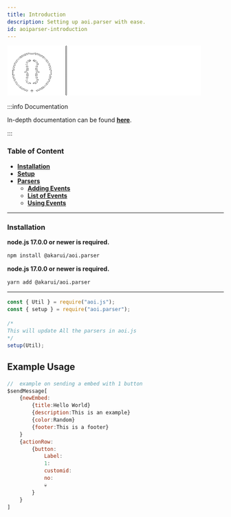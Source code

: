 ```yaml
---
title: Introduction
description: Setting up aoi.parser with ease.
id: aoiparser-introduction
---
```


![logo](https://github.com/AkaruiDevelopment/aoi.parser/blob/main/.github/assets/logo.gif?raw=true)

:::info Documentation

In-depth documentation can be found **[here](https://aoi-parser.vercel.app/)**.

:::

### Table of Content

- **[Installation](#installation)**
- **[Setup](#example-usage)**
- **[Parsers](#events)**
    - **[Adding Events](#adding-events)**
    - **[List of Events](#list-of-events)**
    - **[Using Events](#using-events)**

---

### Installation

<Tabs groupId="pref-install">
  <TabItem value="i-npm" label="NPM">

  **node.js 17.0.0 or newer is required.**
  ```bash
  npm install @akarui/aoi.parser
  ```
  
  </TabItem>
  <TabItem value="i-yarn" label="Yarn">

  **node.js 17.0.0 or newer is required.**
  ```bash
  yarn add @akarui/aoi.parser
  ```

</TabItem>
</Tabs>

---

```js
const { Util } = require("aoi.js");
const { setup } = require("aoi.parser");
 
/*
This will update All the parsers in aoi.js
*/
setup(Util);
```

## Example Usage
```js
//  example on sending a embed with 1 button
$sendMessage[
    {newEmbed:
        {title:Hello World}
        {description:This is an example}
        {color:Random}
        {footer:This is a footer}
    }
    {actionRow:
        {button:
            Label:
            1:
            customid:
            no:
            💀
        }
    }
]
```